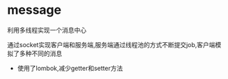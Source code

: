 # message
利用多线程实现一个消息中心

通过socket实现客户端和服务端,服务端通过线程池的方式不断提交job,客户端模拟了多种不同的消息

- 使用了lombok,减少getter和setter方法
